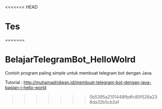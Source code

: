 <<<<<<< HEAD
# Tes
=======
# BelajarTelegramBot_HelloWolrd

Contoh program paling simple untuk membuat telegram bot dengan Java.

Tutorial : 
http://muhamadridwan.id/membuat-telegram-bot-dengan-java-bagian-i-hello-world
>>>>>>> 0b5395a2101448fbdfc80f526a238da32b5cb2a1
